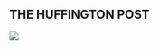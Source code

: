 ## THE HUFFINGTON POST
<a target="_blank" href="https://github.com/NDNey/layouts">
	<img src="https://res.cloudinary.com/dile8hu1p/image/upload/v1645127869/websites/huffpo-1-homework_jbbtao.png"  >
</a>
